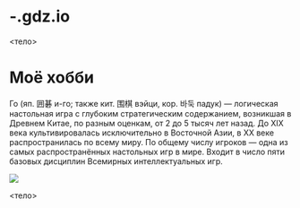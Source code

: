 # -.gdz.io
<html>
 <head></head>
 <тело>
 <h1>Моё хобби</h1>
 <p>Го (яп. 囲碁 и-го; также кит. 围棋 вэйци, кор. 바둑 падук) — логическая настольная игра с глубоким стратегическим содержанием, возникшая в Древнем Китае, по разным оценкам, от 2 до 5 тысяч лет назад. До XIX века культивировалась исключительно в Восточной Азии, в XX веке распространилась по всему миру. По общему числу игроков — одна из самых распространённых настольных игр в мире. Входит в число пяти базовых дисциплин Всемирных интеллектуальных игр.</p>
 <img width="//600 400" src="https://cossacksnn.ru/wp-content/uploads/2020/01/go-3.jpg ">

 <тело>
